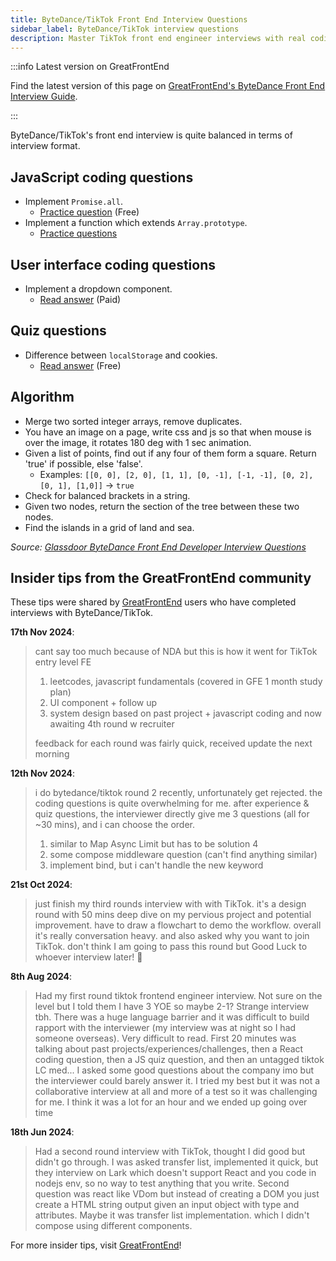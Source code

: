 ```yaml
---
title: ByteDance/TikTok Front End Interview Questions
sidebar_label: ByteDance/TikTok interview questions
description: Master TikTok front end engineer interviews with real coding questions, UI components, algorithms & insider tips from successful candidates.
---
```


:::info Latest version on GreatFrontEnd

Find the latest version of this page on [GreatFrontEnd's ByteDance Front End Interview Guide](https://www.greatfrontend.com/interviews/company/bytedance/questions-guides?utm_source=frontendinterviewhandbook&utm_medium=referral&gnrs=frontendinterviewhandbook).

:::

ByteDance/TikTok's front end interview is quite balanced in terms of interview format.

## JavaScript coding questions

- Implement `Promise.all`.
  - [Practice question](https://www.greatfrontend.com/questions/javascript/promise-all?utm_source=frontendinterviewhandbook&utm_medium=referral&gnrs=frontendinterviewhandbook) (Free)
- Implement a function which extends `Array.prototype`.
  - [Practice questions](https://www.greatfrontend.com/questions?utm_source=frontendinterviewhandbook&utm_medium=referral&gnrs=frontendinterviewhandbook)

## User interface coding questions

- Implement a dropdown component.
  - [Read answer](https://www.greatfrontend.com/questions/system-design/dropdown-menu?utm_source=frontendinterviewhandbook&utm_medium=referral&gnrs=frontendinterviewhandbook) (Paid)

## Quiz questions

- Difference between `localStorage` and cookies.
  - [Read answer](https://www.greatfrontend.com/questions/quiz/describe-the-difference-between-a-cookie-sessionstorage-and-localstorage?utm_source=frontendinterviewhandbook&utm_medium=referral&gnrs=frontendinterviewhandbook) (Free)

## Algorithm

- Merge two sorted integer arrays, remove duplicates.
- You have an image on a page, write css and js so that when mouse is over the image, it rotates 180 deg with 1 sec animation.
- Given a list of points, find out if any four of them form a square. Return 'true' if possible, else 'false'.
  - Examples: `[[0, 0], [2, 0], [1, 1], [0, -1], [-1, -1], [0, 2], [0, 1], [1,0]]` -> `true`
- Check for balanced brackets in a string.
- Given two nodes, return the section of the tree between these two nodes.
- Find the islands in a grid of land and sea.

_Source: [Glassdoor ByteDance Front End Developer Interview Questions](https://www.glassdoor.sg/Interview/ByteDance-Front-End-Developer-Interview-Questions-EI_IE1624196.0,9_KO10,29.htm)_

## Insider tips from the GreatFrontEnd community

These tips were shared by [GreatFrontEnd](https://www.greatfrontend.com/?utm_source=frontendinterviewhandbook&utm_medium=referral&gnrs=frontendinterviewhandbook) users who have completed interviews with ByteDance/TikTok.

**17th Nov 2024**:

> cant say too much because of NDA but this is how it went for TikTok entry level FE
>
> 1. leetcodes, javascript fundamentals (covered in GFE 1 month study plan)
> 2. UI component + follow up
> 3. system design based on past project + javascript coding and now awaiting 4th round w recruiter
>
> feedback for each round was fairly quick, received update the next morning

**12th Nov 2024**:

> i do bytedance/tiktok round 2 recently, unfortunately get rejected. the coding questions is quite overwhelming for me. after experience & quiz questions, the interviewer directly give me 3 questions (all for ~30 mins), and i can choose the order.
>
> 1. similar to Map Async Limit but has to be solution 4
> 2. some compose middleware question (can't find anything similar)
> 3. implement bind, but i can't handle the new keyword

**21st Oct 2024**:

> just finish my third rounds interview with with TikTok. it's a design round with 50 mins deep dive on my pervious project and potential improvement. have to draw a flowchart to demo the workflow. overall it's really conversation heavy. and also asked why you want to join TikTok. don't think I am going to pass this round but Good Luck to whoever interview later! 🙏

**8th Aug 2024**:

> Had my first round tiktok frontend engineer interview. Not sure on the level but I told them I have 3 YOE so maybe 2-1? Strange interview tbh. There was a huge language barrier and it was difficult to build rapport with the interviewer (my interview was at night so I had someone overseas). Very difficult to read. First 20 minutes was talking about past projects/experiences/challenges, then a React coding question, then a JS quiz question, and then an untagged tiktok LC med... I asked some good questions about the company imo but the interviewer could barely answer it. I tried my best but it was not a collaborative interview at all and more of a test so it was challenging for me. I think it was a lot for an hour and we ended up going over time

**18th Jun 2024**:

> Had a second round interview with TikTok, thought I did good but didn't go through. I was asked transfer list, implemented it quick, but they interview on Lark which doesn't support React and you code in nodejs env, so no way to test anything that you write. Second question was react like VDom but instead of creating a DOM you just create a HTML string output given an input object with type and attributes. Maybe it was transfer list implementation. which I didn't compose using different components.

For more insider tips, visit [GreatFrontEnd](https://www.greatfrontend.com/?utm_source=frontendinterviewhandbook&utm_medium=referral&gnrs=frontendinterviewhandbook)!
